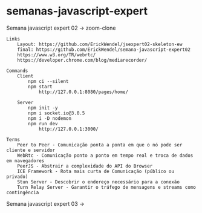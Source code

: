 # semanas-javascript-expert

Semana javascript expert 02 -> zoom-clone

    Links
        Layout: https://github.com/ErickWendel/jsexpert02-skeleton-ew
        final: https://github.com/ErickWendel/semana-javascript-expert02
        https://www.w3.org/TR/webrtc/
        https://developer.chrome.com/blog/mediarecorder/

    Commands
        Client
            npm ci --silent
            npm start
                http://127.0.0.1:8080/pages/home/

        Server
            npm init -y
            npm i socket.io@3.0.5
            npm i -D nodemon
            npm run dev
                http://127.0.0.1:3000/
    
    Terms
        Peer to Peer - Comunicação ponta a ponta em que o nó pode ser cliente e servidor
        WebRtc - Comunicação ponto a ponto em tempo real e troca de dados em navegadores
        PeerJS - Abstrair a complexidade do API do Browser
        ICE Framework - Rota mais curta de Comunicação (público ou privado)
        Stun Server - Descobrir o endereço necessário para a conexão
        Turn Relay Server - Garantir o tráfego de mensagens e streams como contingência

Semana javascript expert 03 ->
